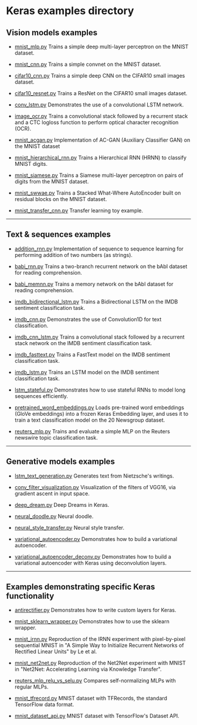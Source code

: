 # Keras examples directory

## Vision models examples

- [mnist_mlp.py](mnist_mlp.py)
Trains a simple deep multi-layer perceptron on the MNIST dataset.

- [mnist_cnn.py](mnist_cnn.py)
Trains a simple convnet on the MNIST dataset.

- [cifar10_cnn.py](cifar10_cnn.py)
Trains a simple deep CNN on the CIFAR10 small images dataset.

- [cifar10_resnet.py](cifar10_resnet.py)
Trains a ResNet on the CIFAR10 small images dataset.

- [conv_lstm.py](conv_lstm.py)
Demonstrates the use of a convolutional LSTM network.

- [image_ocr.py](image_ocr.py)
Trains a convolutional stack followed by a recurrent stack and a CTC logloss function to perform optical character recognition (OCR).

- [mnist_acgan.py](mnist_acgan.py)
Implementation of AC-GAN (Auxiliary Classifier GAN) on the MNIST dataset

- [mnist_hierarchical_rnn.py](mnist_hierarchical_rnn.py)
Trains a Hierarchical RNN (HRNN) to classify MNIST digits.

- [mnist_siamese.py](mnist_siamese.py)
Trains a Siamese multi-layer perceptron on pairs of digits from the MNIST dataset.

- [mnist_swwae.py](mnist_swwae.py)
Trains a Stacked What-Where AutoEncoder built on residual blocks on the MNIST dataset.

- [mnist_transfer_cnn.py](mnist_transfer_cnn.py)
Transfer learning toy example.

----

## Text & sequences examples

- [addition_rnn.py](addition_rnn.py)
Implementation of sequence to sequence learning for performing addition of two numbers (as strings).

- [babi_rnn.py](babi_rnn.py)
Trains a two-branch recurrent network on the bAbI dataset for reading comprehension.

- [babi_memnn.py](babi_memnn.py)
Trains a memory network on the bAbI dataset for reading comprehension.

- [imdb_bidirectional_lstm.py](imdb_bidirectional_lstm.py)
Trains a Bidirectional LSTM on the IMDB sentiment classification task.

- [imdb_cnn.py](imdb_cnn.py)
Demonstrates the use of Convolution1D for text classification.

- [imdb_cnn_lstm.py](imdb_cnn_lstm.py)
Trains a convolutional stack followed by a recurrent stack network on the IMDB sentiment classification task.

- [imdb_fasttext.py](imdb_fasttext.py)
Trains a FastText model on the IMDB sentiment classification task.

- [imdb_lstm.py](imdb_lstm.py)
Trains an LSTM model on the IMDB sentiment classification task.

- [lstm_stateful.py](lstm_stateful.py)
Demonstrates how to use stateful RNNs to model long sequences efficiently.

- [pretrained_word_embeddings.py](pretrained_word_embeddings.py)
Loads pre-trained word embeddings (GloVe embeddings) into a frozen Keras Embedding layer, and uses it to train a text classification model on the 20 Newsgroup dataset.

- [reuters_mlp.py](reuters_mlp.py)
Trains and evaluate a simple MLP on the Reuters newswire topic classification task.

----

## Generative models examples

- [lstm_text_generation.py](lstm_text_generation.py)
Generates text from Nietzsche's writings.

- [conv_filter_visualization.py](conv_filter_visualization.py)
Visualization of the filters of VGG16, via gradient ascent in input space.

- [deep_dream.py](deep_dream.py)
Deep Dreams in Keras.

- [neural_doodle.py](neural_doodle.py)
Neural doodle.

- [neural_style_transfer.py](neural_style_transfer.py)
Neural style transfer.

- [variational_autoencoder.py](variational_autoencoder.py)
Demonstrates how to build a variational autoencoder.

- [variational_autoencoder_deconv.py](variational_autoencoder_deconv.py)
Demonstrates how to build a variational autoencoder with Keras using deconvolution layers.

----

## Examples demonstrating specific Keras functionality

- [antirectifier.py](antirectifier.py)
Demonstrates how to write custom layers for Keras.

- [mnist_sklearn_wrapper.py](mnist_sklearn_wrapper.py)
Demonstrates how to use the sklearn wrapper.

- [mnist_irnn.py](mnist_irnn.py)
Reproduction of the IRNN experiment with pixel-by-pixel sequential MNIST in "A Simple Way to Initialize Recurrent Networks of Rectified Linear Units" by Le et al.

- [mnist_net2net.py](mnist_net2net.py)
Reproduction of the Net2Net experiment with MNIST in "Net2Net: Accelerating Learning via Knowledge Transfer".

- [reuters_mlp_relu_vs_selu.py](reuters_mlp_relu_vs_selu.py)
Compares self-normalizing MLPs with regular MLPs.

- [mnist_tfrecord.py](mnist_tfrecord.py)
MNIST dataset with TFRecords, the standard TensorFlow data format.

- [mnist_dataset_api.py](mnist_dataset_api.py)
MNIST dataset with TensorFlow's Dataset API.